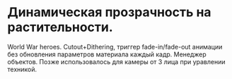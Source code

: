 # Динамическая прозрачность на растительности.
 World War heroes. Cutout+Dithering, триггер fade-in/fade-out анимации без обновления параметров материала каждый кадр. Менеджер объектов.
 Позже использовалось для камеры от 3 лица при уравлении техникой. 
   